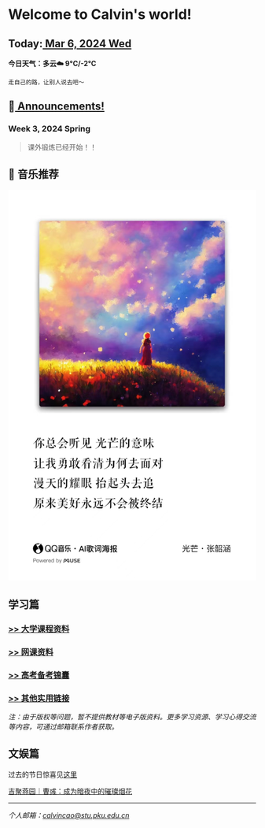 # Welcome to Calvin's world!

## Today:[ Mar 6, 2024 Wed](/schedule/24sp-wed)
**今日天气：多云☁️ 9°C/-2°C**

`走自己的路，让别人说去吧～`

## 📢[ Announcements!](/public) 

### **Week 3**, 2024 Spring

> 课外锻炼已经开始！！

## 🎵 音乐推荐

![happy 元宵节!](/24sp/song/guangmang.jpg)

## 学习篇

### [>> 大学课程资料](university_courses)

### [>> 网课资料](online_course)

### [>> 高考备考锦囊](gaokao)

### [>> 其他实用链接](links)

*注：由于版权等问题，暂不提供教材等电子版资料。更多学习资源、学习心得交流等内容，可通过邮箱联系作者获取。*

## 文娱篇

过去的节日惊喜见[这里](/activity)

[吉聚燕园｜曹彧：成为暗夜中的璀璨烟花](https://mp.weixin.qq.com/s/zs2K9cgmLi-b9N5gp6V9Jg)

----
*个人邮箱：calvincao@stu.pku.edu.cn*